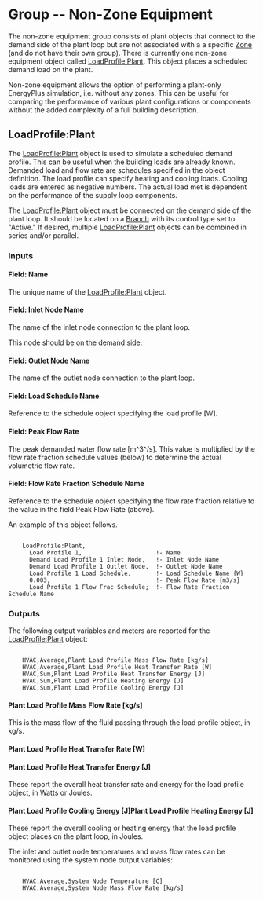 # Group -- Non-Zone Equipment

The non-zone equipment group consists of plant objects that connect to the demand side of the plant loop but are not associated with a a specific [Zone](#zone) (and do not have their own group). There is currently one non-zone equipment object called  [LoadProfile:Plant](#loadprofileplant). This object places a scheduled demand load on the plant.

Non-zone equipment allows the option of performing a plant-only EnergyPlus simulation, i.e. without any zones. This can be useful for comparing the performance of various plant configurations or components without the added complexity of a full building description.

## LoadProfile:Plant

The [LoadProfile:Plant](#loadprofileplant) object is used to simulate a scheduled demand profile. This can be useful when the building loads are already known. Demanded load and flow rate are schedules specified in the object definition. The load profile can specify heating and cooling loads. Cooling loads are entered as negative numbers. The actual load met is dependent on the performance of the supply loop components.

The [LoadProfile:Plant](#loadprofileplant) object must be connected on the demand side of the plant loop. It should be located on a [Branch](#branch) with its control type set to "Active." If desired, multiple [LoadProfile:Plant](#loadprofileplant) objects can be combined in series and/or parallel.

### Inputs

#### Field: Name

The unique name of the [LoadProfile:Plant](#loadprofileplant) object.

#### Field: Inlet Node Name

The name of the inlet node connection to the plant loop.

 This node should be on the demand side.

#### Field: Outlet Node Name

The name of the outlet node connection to the plant loop.

#### Field: Load Schedule Name

Reference to the schedule object specifying the load profile [W].

#### Field: Peak Flow Rate

The peak demanded water flow rate [m^3^/s]. This value is multiplied by the flow rate fraction schedule values (below) to determine the actual volumetric flow rate.

#### Field: Flow Rate Fraction Schedule Name

Reference to the schedule object specifying the flow rate fraction relative to the value in the field Peak Flow Rate (above).

An example of this object follows.

~~~~~~~~~~~~~~~~~~~~

    LoadProfile:Plant,
      Load Profile 1,                     !- Name
      Demand Load Profile 1 Inlet Node,   !- Inlet Node Name
      Demand Load Profile 1 Outlet Node,  !- Outlet Node Name
      Load Profile 1 Load Schedule,       !- Load Schedule Name {W}
      0.003,                              !- Peak Flow Rate {m3/s}
      Load Profile 1 Flow Frac Schedule;  !- Flow Rate Fraction Schedule Name
~~~~~~~~~~~~~~~~~~~~

### Outputs

The following output variables and meters are reported for the [LoadProfile:Plant](#loadprofileplant) object:

~~~~~~~~~~~~~~~~~~~~

    HVAC,Average,Plant Load Profile Mass Flow Rate [kg/s]
    HVAC,Average,Plant Load Profile Heat Transfer Rate [W]
    HVAC,Sum,Plant Load Profile Heat Transfer Energy [J]
    HVAC,Sum,Plant Load Profile Heating Energy [J]
    HVAC,Sum,Plant Load Profile Cooling Energy [J]
~~~~~~~~~~~~~~~~~~~~

#### Plant Load Profile Mass Flow Rate [kg/s]

This is the mass flow of the fluid passing through the load profile object, in kg/s.

#### Plant Load Profile Heat Transfer Rate [W]

#### Plant Load Profile Heat Transfer Energy [J]

These report the overall heat transfer rate and energy for the load profile object, in Watts or Joules.

#### Plant Load Profile Cooling Energy [J]Plant Load Profile Heating Energy [J]

These report the overall cooling or heating energy that the load profile object places on the plant loop, in Joules.

The inlet and outlet node temperatures and mass flow rates can be monitored using the system node output variables:

~~~~~~~~~~~~~~~~~~~~

    HVAC,Average,System Node Temperature [C]
    HVAC,Average,System Node Mass Flow Rate [kg/s]
~~~~~~~~~~~~~~~~~~~~